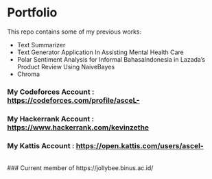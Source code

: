 # Portfolio

This repo contains some of my previous works:
- Text Summarizer
- Text Generator Application In Assisting Mental Health Care
- Polar Sentiment Analysis for Informal BahasaIndonesia in Lazada’s Product Review Using NaiveBayes
- Chroma
 
### My Codeforces Account : https://codeforces.com/profile/asceL-
### My Hackerrank Account : https://www.hackerrank.com/kevinzethe
### My Kattis Account : https://open.kattis.com/users/ascel-
</br>
### Current member of https://jollybee.binus.ac.id/
